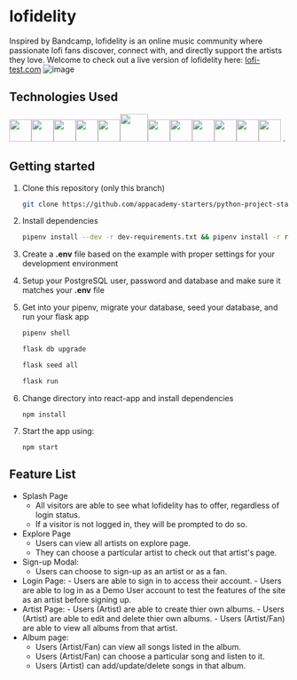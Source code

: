 # lofidelity

Inspired by Bandcamp, lofidelity is an online music community where passionate lofi fans discover, connect with, and directly support the artists they love.
Welcome to check out a live version of lofidelity here: [lofi-test.com](https://lofi-test.herokuapp.com/)
![image](https://user-images.githubusercontent.com/95883222/171916446-5698e818-9764-4010-ac23-cb445dff8c01.png)

## Technologies Used
<img  src="https://www.docker.com/wp-content/uploads/2022/03/vertical-logo-monochromatic.png"  height=40/><img src="https://camo.githubusercontent.com/27d0b117da00485c56d69aef0fa310a3f8a07abecc8aa15fa38c8b78526c60ac/68747470733a2f2f63646e2e6a7364656c6976722e6e65742f67682f64657669636f6e732f64657669636f6e2f69636f6e732f72656163742f72656163742d6f726967696e616c2e737667" height=40/><img src="https://raw.githubusercontent.com/reduxjs/redux/master/logo/logo.png" height=40/><img  src="https://cdn.jsdelivr.net/gh/devicons/devicon/icons/javascript/javascript-original.svg"  height=40/><img src="https://cdn.jsdelivr.net/gh/devicons/devicon/icons/nodejs/nodejs-plain-wordmark.svg" height=40/><img src="https://upload.wikimedia.org/wikipedia/commons/thumb/c/c3/Python-logo-notext.svg/2048px-Python-logo-notext.svg.png" height=50/><img  src="https://datawookie.dev/img/logo/logo-sqlalchemy.svg"  height=40/><img  src="https://cdn.jsdelivr.net/gh/devicons/devicon/icons/sequelize/sequelize-original.svg"  height=40/><img  src="https://cdn.jsdelivr.net/gh/devicons/devicon/icons/css3/css3-original.svg"  height=40/><img  src="https://cdn.jsdelivr.net/gh/devicons/devicon/icons/html5/html5-original.svg"  height=40/><img  src="https://cdn.jsdelivr.net/gh/devicons/devicon/icons/git/git-original.svg"  height=40/><img  src="https://cdn.jsdelivr.net/gh/devicons/devicon/icons/vscode/vscode-original.svg"  height=40/>
.
## Getting started
1. Clone this repository (only this branch)

   ```bash
   git clone https://github.com/appacademy-starters/python-project-starter.git
   ```

2. Install dependencies

      ```bash
      pipenv install --dev -r dev-requirements.txt && pipenv install -r requirements.txt
      ```

3. Create a **.env** file based on the example with proper settings for your
   development environment
   
4. Setup your PostgreSQL user, password and database and make sure it matches your **.env** file

5. Get into your pipenv, migrate your database, seed your database, and run your flask app

   ```bash
   pipenv shell
   ```

   ```bash
   flask db upgrade
   ```

   ```bash
   flask seed all
   ```

   ```bash
   flask run
   ```
6. Change directory into react-app and install dependencies

    `npm install`
    
7. Start the app using:

    `npm start`

 ## Feature List

  - Splash Page
    - All visitors are able to see what lofidelity has to offer, regardless of login status.
    - If a visitor is not logged in, they will be prompted to do so.
  - Explore Page
    - Users can view all artists on explore page.
    - They can choose a particular artist to check out that artist's page. 
  - Sign-up Modal:
    - Users can choose to sign-up as an artist or as a fan.
  -  Login Page:
    - Users are able to sign in to access their account.
    - Users are able to log in as a Demo User account to test the features of the site as an artist before signing up.
  -  Artist Page:
    - Users (Artist) are able to create thier own albums.
    - Users (Artist) are able to edit and delete thier own albums.
    - Users (Artist/Fan) are able to view all albums from that artist.
  - Album page:
    - Users (Artist/Fan) can view all songs listed in the album.
    - Users (Artist/Fan) can choose a particular song and listen to it.
    - Users (Artist) can add/update/delete songs in that album.
